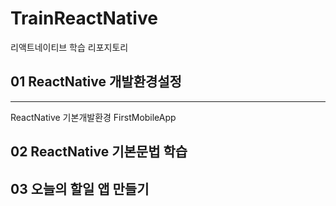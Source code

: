 # TrainReactNative
리액트네이티브 학습 리포지토리



## 01 ReactNative 개발환경설정
***
ReactNative 기본개발환경
FirstMobileApp


## 02 ReactNative 기본문법 학습

## 03 오늘의 할일 앱 만들기